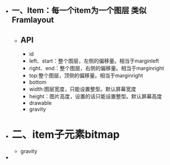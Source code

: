 - ## 一、Item：每一个item为一个图层 类似Framlayout
	- ## API
		- id
		- left、start：整个图层，左侧的偏移量。相当于marginleft
		- right、end：整个图层，右侧的偏移量。相当于marginright
		- top:整个图层，顶侧的偏移量。相当于marginright
		- bottom
		- width:图层宽度，只能设置整型。默认屏幕宽度
		- height：图片高度，设置的话只能设置整型。默认屏幕高度
		- drawable
		- gravity
- # 二、item子元素bitmap
	- gravity
-